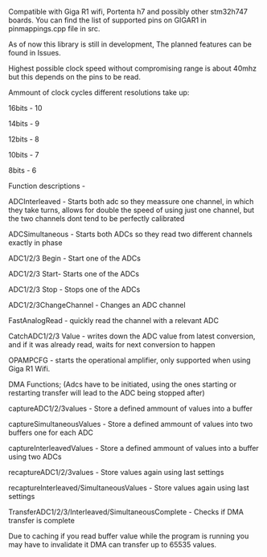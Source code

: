 Compatible with Giga R1 wifi, Portenta h7 and possibly other stm32h747 boards. You can find the list of supported pins on GIGAR1 in pinmappings.cpp file in src.

As of now this library is still in development, The planned features can be found in Issues.

Highest possible clock speed without compromising range is about 40mhz but this depends on the pins to be read.


Ammount of clock cycles different resolutions take up:

16bits - 10

14bits - 9

12bits - 8

10bits - 7

8bits  - 6


Function descriptions - 

ADCInterleaved - Starts both adc so they meassure one channel, in which they take turns, allows for double the speed of using just one channel, but the two channels dont tend to be perfectly calibrated

ADCSimultaneous - Starts both ADCs so they read two different channels exactly in phase

ADC1/2/3 Begin - Start one of the ADCs

ADC1/2/3 Start- Starts one of the ADCs

ADC1/2/3 Stop - Stops one of the ADCs

ADC1/2/3ChangeChannel - Changes an ADC channel

FastAnalogRead - quickly read the channel with a relevant ADC

CatchADC1/2/3 Value - writes down the ADC value from latest conversion, and if it was already read, waits for next conversion to happen

OPAMPCFG - starts the operational amplifier, only supported when using Giga R1 Wifi.


DMA Functions; (Adcs have to be initiated, using the ones starting or restarting transfer will lead to the ADC being stopped after) 


captureADC1/2/3values - Store a defined ammount of values into a buffer

captureSimultaneousValues - Store a defined ammount of values into two buffers one for each ADC

captureInterleavedValues - Store a defined ammount of values into a buffer using two ADCs 

recaptureADC1/2/3values - Store values again using last settings

recaptureInterleaved/SimultaneousValues - Store values again using last settings

TransferADC1/2/3/Interleaved/SimultaneousComplete - Checks if DMA transfer is complete


Due to caching if you read buffer value while the program is running you may have to invalidate it
DMA can transfer up to 65535 values.
